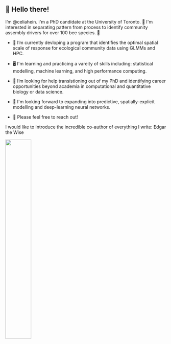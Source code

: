 ## 👋 Hello there!

I’m @celiahein. I'm a PhD candidate at the University of Toronto. 🐝 I'm interested in separating pattern from process to identify community assembly drivers for over 100 bee species. 🐝

- 🌱 I’m currently devloping a program that identifies the optimal spatial scale of response for ecological community data using GLMMs and HPC. 
-  🖥️  I'm learning and practicing a vareity of skills including: statistical modelling, machine learning, and high performance computing.

- 🔎 I’m looking for help transistioning out of my PhD and identifying career opportunities beyond academia in computational and quantitative biology or data science. 
- 👀 I'm looking forward to expanding into predictive, spatially-explicit modelling and deep-learning neural networks. 
- 🙂 Please feel free to reach out!



I would like to introduce the incredible co-author of everything I write: Edgar the Wise

<img src="https://user-images.githubusercontent.com/41344079/235374543-5f486930-b08b-4b66-a899-c5b7076eae95.PNG" width="40%">

<!---
celiahein/celiahein is a ✨ special ✨ repository because its `README.md` (this file) appears on your GitHub profile.
You can click the Preview link to take a look at your changes.
--->
